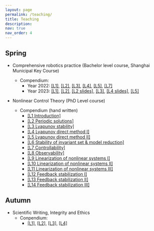 ```yaml
---
layout: page
permalink: /teaching/
title: Teaching
description: 
nav: true
nav_order: 4
---
```


## Spring
- Comprehensive robotics practice (Bachelor level course, Shanghai Municipal Key Course)
    - Compendium: 
        - Year 2022: [[L1]](/assets/pdf/robotics_practice/2022/L1.pdf), [[L2]](/assets/pdf/robotics_practice/2022/L2.pdf), [[L3]](/assets/pdf/robotics_practice/2022/L3.pdf), [[L4]](/assets/pdf/robotics_practice/2022/L4.pdf), [[L5]](/assets/pdf/robotics_practice/2022/L5.pdf), [[L7]](/assets/pdf/robotics_practice/2022/L7.pdf)
        - Year 2023: [[L1]](/assets/pdf/robotics_practice/2023/L1.pdf), [[L2]](/assets/pdf/robotics_practice/2023/L2.pdf), [[L2 slides]](/assets/pdf/robotics_practice/2023/Lecture%202.pptx), [[L3]](/assets/pdf/robotics_practice/2023/L3.pdf), [[L4 slides]](/assets/pdf/robotics_practice/2023/L4-KalmanFilter-Script.pptx), [[L5]](/assets/pdf/robotics_practice/2023/L5.pptx)

- Nonlinear Control Theory (PhD Level course)
    - Compendium (hand written)
        - [[L1 Introduction]](/assets/pdf/nonlinear_control_theory/L1.PDF)
        - [[L2 Periodic solutions]](/assets/pdf/nonlinear_control_theory/L2.PDF)
        - [[L3 Lyapunov stability]](/assets/pdf/nonlinear_control_theory/L3.PDF)
        - [[L4 Lyapunov direct method I]](/assets/pdf/nonlinear_control_theory/L4.PDF)
        - [[L5 Lyapunov direct method II]](/assets/pdf/nonlinear_control_theory/L5.PDF)
        - [[L6 Stability of invariant set & model reduction]](/assets/pdf/nonlinear_control_theory/L6.PDF)
        - [[L7 Controllability]](/assets/pdf/nonlinear_control_theory/L7.PDF)
        - [[L8 Observability]](/assets/pdf/nonlinear_control_theory/L1.PDF)
        - [[L9 Linearization of nonlinear systems I]](/assets/pdf/nonlinear_control_theory/L9.PDF)
        - [[L10 Linearization of nonlinear systems II]](/assets/pdf/nonlinear_control_theory/L10.PDF)
        - [[L11 Linearization of nonlinear systems III]](/assets/pdf/nonlinear_control_theory/L11.PDF)
        - [[L12 Feedback stabilization I]](/assets/pdf/nonlinear_control_theory/L12.PDF)
        - [[L13 Feedback stabilization II]](/assets/pdf/nonlinear_control_theory/L13.PDF)
        - [[L14 Feedback stabilization III]](/assets/pdf/nonlinear_control_theory/L14.PDF)

## Autumn
- Scientific Writing, Integrity and Ethics
    - Conpendium:
        - [[L1]](/assets/pdf/scentific_writing/L1.pptx), [[L2]](/assets/pdf/scentific_writing/L2.pptx), [[L3]](/assets/pdf/scentific_writing/L3.pptx), [[L4]](/assets/pdf/scentific_writing/L4.pdf)